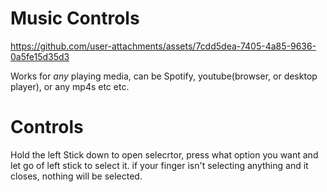 # Music Controls

https://github.com/user-attachments/assets/7cdd5dea-7405-4a85-9636-0a5fe15d35d3

Works for *any* playing media, can be Spotify, youtube(browser, or desktop player), or any mp4s etc etc.

# Controls

Hold the left Stick down to open selecrtor, press what option you want and let go of left stick to select it.
if your finger isn't selecting anything and it closes, nothing will be selected.
